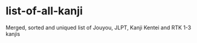 # list-of-all-kanji
Merged, sorted and uniqued list of Jouyou, JLPT, Kanji Kentei and RTK 1-3 kanjis

